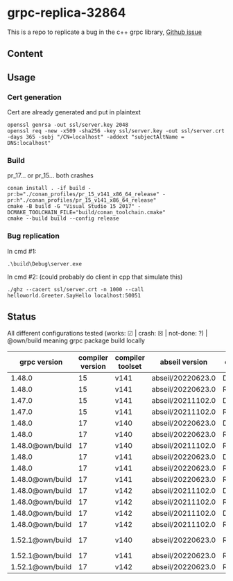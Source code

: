 # grpc-replica-32864

This is a repo to replicate a bug in the c++ grpc library, [Github issue](https://github.com/grpc/grpc/issues/32864)

## Content


## Usage

### Cert generation

Cert are already generated and put in plaintext

```
openssl genrsa -out ssl/server.key 2048
openssl req -new -x509 -sha256 -key ssl/server.key -out ssl/server.crt -days 365 -subj "/CN=localhost" -addext "subjectAltName = DNS:localhost"
```

### Build

pr_17... or pr_15... both crashes

```
conan install . -if build -pr:b="./conan_profiles/pr_15_v141_x86_64_release" -pr:h"./conan_profiles/pr_15_v141_x86_64_release"
cmake -B build -G "Visual Studio 15 2017" -DCMAKE_TOOLCHAIN_FILE="build/conan_toolchain.cmake"
cmake --build build --config release
```

### Bug replication

In cmd #1:
```
.\build\Debug\server.exe
```

In cmd #2: (could probably do client in cpp that simulate this)
```
./ghz --cacert ssl/server.crt -n 1000 --call helloworld.Greeter.SayHello localhost:50051
```

## Status

All different configurations tested (works: &#x2611; | crash: &#x2612; | not-done: ?) | @own/build meaning grpc package build locally

| grpc version | compiler version | compiler toolset | abseil version | config | status |
| --- | --- | --- | --- | --- | --- |
| 1.48.0 | 15 | v141 | abseil/20220623.0 | Debug | &#x2611; |
| 1.48.0 | 15 | v141 | abseil/20220623.0 | Release | &#x2612; |
| 1.47.0 | 15 | v141 | abseil/20211102.0 | Debug | &#x2611; |
| 1.47.0 | 15 | v141 | abseil/20211102.0 | Release | &#x2612; |
| 1.48.0 | 17 | v140 | abseil/20220623.0 | Debug | &#x2611; |
| 1.48.0 | 17 | v140 | abseil/20220623.0 | Release | ? |
| 1.48.0@own/build | 17 | v140 | abseil/20211102.0 | Release | &#x2611; |
| 1.48.0 | 17 | v141 | abseil/20220623.0 | Debug | &#x2611; |
| 1.48.0 | 17 | v141 | abseil/20220623.0 | Release | &#x2612; |
| 1.48.0@own/build | 17 | v141 | abseil/20220623.0 | Release | &#x2612; |
| 1.48.0@own/build | 17 | v142 | abseil/20211102.0 | Debug | &#x2611; |
| 1.48.0@own/build | 17 | v142 | abseil/20211102.0 | Release | &#x2611; |
| 1.48.0@own/build | 17 | v142 | abseil/20211102.0 | Debug | ? |
| 1.48.0@own/build | 17 | v142 | abseil/20211102.0 | Release | &#x2611; |
| 1.52.1@own/build | 17 | v140 | abseil/20220623.0 | Release | not buildable |
| 1.52.1@own/build | 17 | v141 | abseil/20220623.0 | Release | &#x2612; |
| 1.52.1@own/build | 17 | v142 | abseil/20220623.0 | Release | &#x2611; |